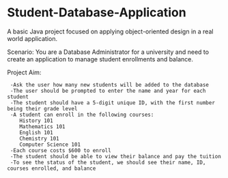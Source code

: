 # Student-Database-Application
A basic Java project focused on applying object-oriented design in a real world application.


Scenario: You are a Database Administrator for a university and need to
          create an application to manage student enrollments and balance.

Project Aim:

     -Ask the user how many new students will be added to the database
     -The user should be prompted to enter the name and year for each student
     -The student should have a 5-digit unique ID, with the first number being their grade level
     -A student can enroll in the following courses:
        History 101
        Mathematics 101
        English 101
        Chemistry 101
        Computer Science 101
     -Each course costs $600 to enroll
     -The student should be able to view their balance and pay the tuition
     -To see the status of the student, we should see their name, ID, courses enrolled, and balance
